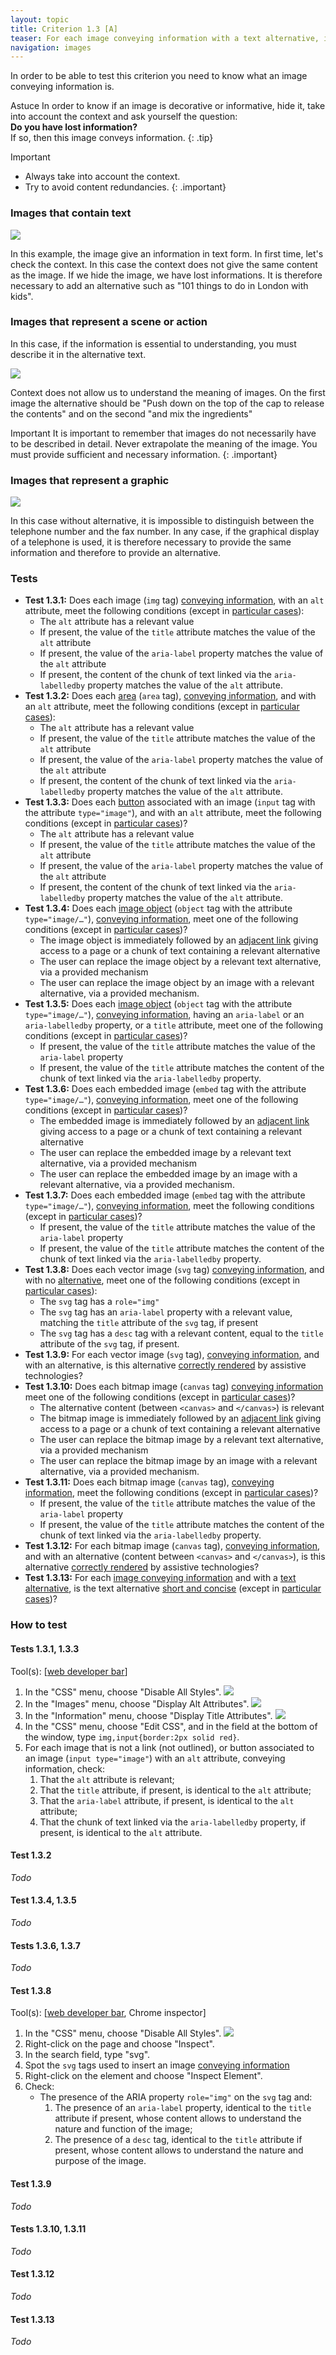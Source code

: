 ```yaml
---
layout: topic
title: Criterion 1.3 [A]
teaser: For each image conveying information with a text alternative, is this alternative relevant (except in particular cases)?
navigation: images
---
```


In order to be able to test this criterion you need to know what an image conveying information is.

<span class="visually-hidden">Astuce</span>
In order to know if an image is decorative or informative, hide it, take into account the context and ask yourself the question:<br>
**Do you have lost information?**<br>
If so, then this image conveys information.
{: .tip}

<span class="visually-hidden">Important</span>
* Always take into account the context.
* Try to avoid content redundancies.
{: .important}

### Images that contain text

![](../../img/images-1.3-1.png)

In this example, the image give an information in text form. In first time, let's check the context.
In this case the context does not give the same content as the image.
If we hide the image, we have lost informations. It is therefore necessary to add an alternative such as "101 things to do in London with kids".

### Images that represent a scene or action

In this case, if the information is essential to understanding, you must describe it in the alternative text.

![](../../img/images-1.3-3.png)

Context does not allow us to understand the meaning of images.
On the first image the alternative should be "Push down on the top of the cap to release the contents" and on the second "and mix the ingredients"

<span class="visually-hidden">Important</span>
It is important to remember that images do not necessarily have to be described in detail. Never extrapolate the meaning of the image. You must provide sufficient and necessary information.
{: .important}

### Images that represent a graphic

![](../../img/images-1.3-2.png)

In this case without alternative, it is impossible to distinguish between the telephone number and the fax number.
In any case, if the graphical display of a telephone is used, it is therefore necessary to provide the same information and therefore to provide an alternative.

### Tests

*   **Test 1.3.1:** Does each image (`img` tag) [conveying information](../../glossary.html#image-conveying-information), with an `alt` attribute, meet the following conditions (except in [particular cases](../../particular-cases.html#criterion-13 "Particular cases for criterion 1.3")):
    *   The `alt` attribute has a relevant value
    *   If present, the value of the `title` attribute matches the value of the `alt` attribute
    *   If present, the value of the `aria-label` property matches the value of the `alt` attribute
    *   If present, the content of the chunk of text linked via the `aria-labelledby` property matches the value of the `alt` attribute.
*   **Test 1.3.2:** Does each [area](../../glossary.html#area-of-an-image-map) (`area` tag), [conveying information](../../glossary.html#image-conveying-information), and with an `alt` attribute, meet the following conditions (except in [particular cases](../../particular-cases.html#criterion-13 "Particular cases for criterion 1.3")):
    *   The `alt` attribute has a relevant value
    *   If present, the value of the `title` attribute matches the value of the `alt` attribute
    *   If present, the value of the `aria-label` property matches the value of the `alt` attribute
    *   If present, the content of the chunk of text linked via the `aria-labelledby` property matches the value of the `alt` attribute.
*   **Test 1.3.3:** Does each [button](../../glossary.html#button-form) associated with an image (`input` tag with the attribute `type="image"`), and with an `alt` attribute, meet the following conditions (except in [particular cases](../../particular-cases.html#criterion-13 "Particular cases for criterion 1.3"))?
    *   The `alt` attribute has a relevant value
    *   If present, the value of the `title` attribute matches the value of the `alt` attribute
    *   If present, the value of the `aria-label` property matches the value of the `alt` attribute
    *   If present, the content of the chunk of text linked via the `aria-labelledby` property matches the value of the `alt` attribute.
*   **Test 1.3.4:** Does each [image object](../../glossary.html#image-object) (`object` tag with the attribute `type="image/…"`), [conveying information](../../glossary.html#image-conveying-information), meet one of the following conditions (except in [particular cases](../../particular-cases.html#criterion-13 "Particular cases for criterion 1.3"))?
    *   The image object is immediately followed by an [adjacent link](../../glossary.html#adjacent-link) giving access to a page or a chunk of text containing a relevant alternative
    *   The user can replace the image object by a relevant text alternative, via a provided mechanism
    *   The user can replace the image object by an image with a relevant alternative, via a provided mechanism.
*   **Test 1.3.5:** Does each [image object](../../glossary.html#image-object) (`object` tag with the attribute `type="image/…"`), [conveying information](../../glossary.html#image-conveying-information), having an `aria-label` or an `aria-labelledby` property, or a `title` attribute, meet one of the following conditions (except in [particular cases](../../particular-cases.html#criterion-13 "Particular cases for criterion 1.3"))?
    *   If present, the value of the `title` attribute matches the value of the `aria-label` property
    *   If present, the value of the `title` attribute matches the content of the chunk of text linked via the `aria-labelledby` property.
*   **Test 1.3.6:** Does each embedded image (`embed` tag with the attribute `type="image/…"`), [conveying information](../../glossary.html#image-conveying-information), meet one of the following conditions (except in [particular cases](../../particular-cases.html#criterion-13 "Particular cases for criterion 1.3"))?
    *   The embedded image is immediately followed by an [adjacent link](../../glossary.html#adjacent-link) giving access to a page or a chunk of text containing a relevant alternative
    *   The user can replace the embedded image by a relevant text alternative, via a provided mechanism
    *   The user can replace the embedded image by an image with a relevant alternative, via a provided mechanism.
*   **Test 1.3.7:** Does each embedded image (`embed` tag with the attribute `type="image/…"`), [conveying information](../../glossary.html#image-conveying-information), meet the following conditions (except in [particular cases](../../particular-cases.html#criterion-13 "Particular cases for criterion 1.3"))?
    *   If present, the value of the `title` attribute matches the value of the `aria-label` property
    *   If present, the value of the `title` attribute matches the content of the chunk of text linked via the `aria-labelledby` property.
*   **Test 1.3.8:** Does each vector image (`svg` tag) [conveying information](../../glossary.html#image-conveying-information), and with no [alternative](../../glossary.html#alternative-svg), meet one of the following conditions (except in [particular cases](../../particular-cases.html#criterion-13 "Particular cases for criterion 1.3")):
    *   The `svg` tag has a `role="img"` 
    *   The `svg` tag has an `aria-label` property with a relevant value, matching the `title` attribute of the `svg` tag, if present
    *   The `svg` tag has a `desc` tag with a relevant content, equal to the `title` attribute of the `svg` tag, if present.
*   **Test 1.3.9:** For each vector image (`svg` tag), [conveying information](../../glossary.html#image-conveying-information), and with an alternative, is this alternative [correctly rendered](../../glossary.html#correctly-rendered-by-assistive-technologies) by assistive technologies?
*   **Test 1.3.10:** Does each bitmap image (`canvas` tag) [conveying information](../../glossary.html#image-conveying-information) meet one of the following conditions (except in [particular cases](../../particular-cases.html#criterion-13 "Particular cases for criterion 1.3"))?
    *   The alternative content (between `<canvas>` and `</canvas>`) is relevant
    *   The bitmap image is immediately followed by an [adjacent link](../../glossary.html#adjacent-link) giving access to a page or a chunk of text containing a relevant alternative
    *   The user can replace the bitmap image by a relevant text alternative, via a provided mechanism
    *   The user can replace the bitmap image by an image with a relevant alternative, via a provided mechanism.
*   **Test 1.3.11:** Does each bitmap image (`canvas` tag), [conveying information](../../glossary.html#image-conveying-information), meet the following conditions (except in [particular cases](../../particular-cases.html#criterion-13 "Particular cases for criterion 1.3"))?
    *   If present, the value of the `title` attribute matches the value of the `aria-label` property
    *   If present, the value of the `title` attribute matches the content of the chunk of text linked via the `aria-labelledby` property.
*   **Test 1.3.12:** For each bitmap image (`canvas` tag), [conveying information](../../glossary.html#image-conveying-information), and with an alternative (content between `<canvas>` and `</canvas>`), is this alternative [correctly rendered](../../glossary.html#correctly-rendered-by-assistive-technologies) by assistive technologies?
*   **Test 1.3.13:** For each [image conveying information](../../glossary.html#image-conveying-information) and with a [text alternative](../../glossary.html#alternative-text-alternative-of-an-image), is the text alternative [short and concise](../../glossary.html#alternative-short-and-concise) (except in [particular cases](../../particular-cases.html#criterion-13 "Particular cases for criterion 1.3"))?

### How to test

#### Tests 1.3.1, 1.3.3

Tool(s): [[web developer bar](../../tools.html#web-developer-bar)]

1. In the "CSS" menu, choose "Disable All Styles".
    ![](../../img/wdb-css.png)
2. In the "Images" menu, choose "Display Alt Attributes".
    ![](../../img/wdb-images-alt.png)
3. In the "Information" menu, choose "Display Title Attributes".
    ![](../../img/wdb-info-title.png)
4. In the "CSS" menu, choose "Edit CSS", and in the field at the bottom of the window, type `img,input{border:2px solid red}`.
5. For each image that is not a link (not outlined), or button associated to an image (`input type="image"`) with an `alt` attribute, conveying information, check:
    1. That the `alt` attribute is relevant;
    2. That the `title` attribute, if present, is identical to the `alt` attribute;
    3. That the `aria-label` attribute, if present, is identical to the `alt` attribute;
    4. That the chunk of text linked via the `aria-labelledby` property, if present, is identical to the `alt` attribute.

#### Test 1.3.2

*Todo*

#### Test 1.3.4, 1.3.5

*Todo*

#### Tests 1.3.6, 1.3.7

*Todo*

#### Test 1.3.8

Tool(s): [[web developer bar](../../tools.html#web-developer-bar), Chrome inspector]

1.  In the "CSS" menu, choose "Disable All Styles".
    ![](../../img/wdb-css.png)
2.  Right-click on the page and choose "Inspect".
3.  In the search field, type "svg".
4.  Spot the `svg` tags used to insert an image [conveying information](../../glossary.html#image-conveying-information)
5.  Right-click on the element and choose "Inspect Element".
6.  Check:
    *   The presence of the ARIA property `role="img"` on the `svg` tag and:
        1.  The presence of an `aria-label` property, identical to the `title` attribute if present, whose content allows to understand the nature and function of the image;
        2.  The presence of a `desc` tag, identical to the `title` attribute if present, whose content allows to understand the nature and purpose of the image.

#### Test 1.3.9

*Todo*

#### Tests 1.3.10, 1.3.11

*Todo*

#### Test 1.3.12

*Todo*

#### Test 1.3.13

*Todo*
